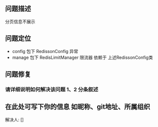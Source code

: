 ## 问题描述

分页信息不展示

## 问题定位

- config 包下 RedissonConfig 异常
- manage 包下 RedisLimitManager 限流器 依赖于 上述RedissonConfig类

## 问题修复

### 请详细说明如何解决该问题 1、2 分条叙述


## 在此处可写下你的信息 如昵称、git地址、所属组织

解决人: [] 